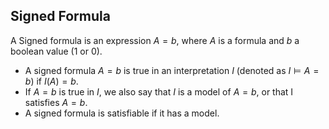## Signed Formula
A Signed formula is an expression $A = b$, where $A$ is a formula and $b$ a boolean value (1 or 0).
-   A signed formula $A = b$ is true in an interpretation $I$ (denoted as $I \models A = b$) if $I(A) = b$.
-   If $A=b$ is true in $I$, we also say that $I$ is a model of $A=b$, or that I satisfies $A = b$.
-   A signed formula is satisfiable if it has a model.
